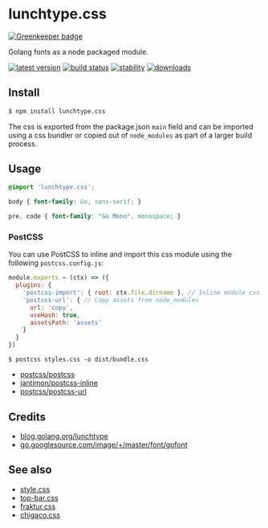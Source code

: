 # lunchtype.css

[![Greenkeeper badge](https://badges.greenkeeper.io/bcomnes/lunchtype.css.svg)](https://greenkeeper.io/)

Golang fonts as a node packaged module.

[![latest version][npm-img]][npm-url] [![build status][travis-img]][travis-url] [![stability][stability-img]][stability-url] [![downloads][downloads-img]][npm-url]

[npm-img]: https://img.shields.io/npm/v/lunchtype.css.svg?style=flat-square
[npm-url]: https://www.npmjs.com/package/lunchtype.css
[travis-img]: https://img.shields.io/travis/bcomnes/lunchtype.css.svg?style=flat-square
[travis-url]: https://travis-ci.org/bcomnes/lunchtype.css
[stability-img]: https://img.shields.io/badge/stability-stable-brightgreen.svg?style=flat-square
[stability-url]: https://iojs.org/api/documentation.html#documentation_stability_index
[downloads-img]: https://img.shields.io/npm/dm/lunchtype.css.svg?style=flat-square

## Install

```sh
$ npm install lunchtype.css
```

The css is exported from the package.json `main` field and can be imported using a css bundler or copied out of `node_modules` as part of a larger build process.

## Usage

```css
@import 'lunchtype.css';

body { font-family: Go, sans-serif; }

pre, code { font-family: "Go Mono", monospace; }
```

### PostCSS

You can use PostCSS to inline and import this css module using the following `postcss.config.js`:

```js
module.exports = (ctx) => ({
  plugins: {
    'postcss-import': { root: ctx.file.dirname }, // Inline module css
    'postcss-url': { // Copy assets from node_modules
      url: 'copy',
      useHash: true,
      assetsPath: 'assets'
    }
  }
})
```

```
$ postcss styles.css -o dist/bundle.css
```
- [postcss/postcss](https://ghub.io/postcss)
- [jantimon/postcss-inline](https://github.com/jantimon/postcss-inline)
- [postcss/postcss-url](https://github.com/postcss/postcss-url)

## Credits

- [blog.golang.org/lunchtype](https://blog.golang.org/lunchtype)
- [go.googlesource.com/image/+/master/font/gofont](https://go.googlesource.com/image/+/master/font/gofont)

## See also

- [style.css](https://github.com/ungoldman/style.css)
- [top-bar.css](https://github.com/ungoldman/top-bar.css)
- [fraktur.css](https://github.com/bcomnes/fraktur.css)
- [chigaco.css](https://github.com/bcomnes/chicago.css)
